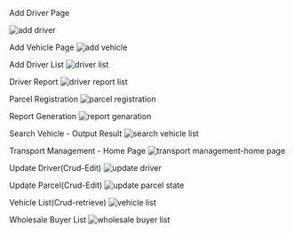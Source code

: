 Add Driver Page

![add driver](https://user-images.githubusercontent.com/115879314/203937673-641c0eb4-e2d5-45cb-ac46-874ef68482cd.PNG)

Add Vehicle Page
![add vehicle](https://user-images.githubusercontent.com/115879314/203937678-44e51781-fb91-4974-b453-faa646dc248c.PNG)

Add Driver List
![driver list](https://user-images.githubusercontent.com/115879314/203937683-4833f5a5-ce19-4461-827b-615657010535.PNG)

Driver Report
![driver report list](https://user-images.githubusercontent.com/115879314/203937688-f1a613c6-b292-433e-ad37-77e639de0831.PNG)

Parcel Registration
![parcel registration](https://user-images.githubusercontent.com/115879314/203937691-f18fc8e2-9f0d-46e5-862e-63b04d40eea6.PNG)

Report Generation
![report genaration](https://user-images.githubusercontent.com/115879314/203937694-b6435f63-2abb-46dc-80b7-0c5a07dc0bba.PNG)

Search Vehicle - Output Result
![search vehicle list](https://user-images.githubusercontent.com/115879314/203937695-33510e2f-2f48-4da8-89f7-f77771e57dc5.PNG)

Transport Management - Home Page
![transport management-home page](https://user-images.githubusercontent.com/115879314/203937699-d7ba9486-9f0f-4f6a-874a-4e7d82d59178.PNG)

Update Driver(Crud-Edit)
![update driver](https://user-images.githubusercontent.com/115879314/203937704-49f2de91-af1b-47b2-af9e-a450972e0cf0.PNG)

Update Parcel(Crud-Edit)
![update parcel state](https://user-images.githubusercontent.com/115879314/203937708-4d7857ce-4cc8-4e42-9cc9-af8697bb5c43.PNG)

Vehicle List(Crud-retrieve)
![vehicle list](https://user-images.githubusercontent.com/115879314/203937712-fccd36a7-f29b-4cec-9811-f6461cfe7b8f.PNG)

Wholesale Buyer List
![wholesale buyer list](https://user-images.githubusercontent.com/115879314/203937714-a08b09ad-cb36-4794-b887-27d4723809f5.PNG)
